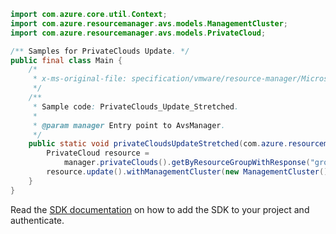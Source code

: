 ```java
import com.azure.core.util.Context;
import com.azure.resourcemanager.avs.models.ManagementCluster;
import com.azure.resourcemanager.avs.models.PrivateCloud;

/** Samples for PrivateClouds Update. */
public final class Main {
    /*
     * x-ms-original-file: specification/vmware/resource-manager/Microsoft.AVS/stable/2021-12-01/examples/PrivateClouds_Update_Stretched.json
     */
    /**
     * Sample code: PrivateClouds_Update_Stretched.
     *
     * @param manager Entry point to AvsManager.
     */
    public static void privateCloudsUpdateStretched(com.azure.resourcemanager.avs.AvsManager manager) {
        PrivateCloud resource =
            manager.privateClouds().getByResourceGroupWithResponse("group1", "cloud1", Context.NONE).getValue();
        resource.update().withManagementCluster(new ManagementCluster().withClusterSize(4)).apply();
    }
}
```

Read the [SDK documentation](https://github.com/Azure/azure-sdk-for-java/blob/azure-resourcemanager-avs_1.0.0-beta.3/sdk/avs/azure-resourcemanager-avs/README.md) on how to add the SDK to your project and authenticate.
